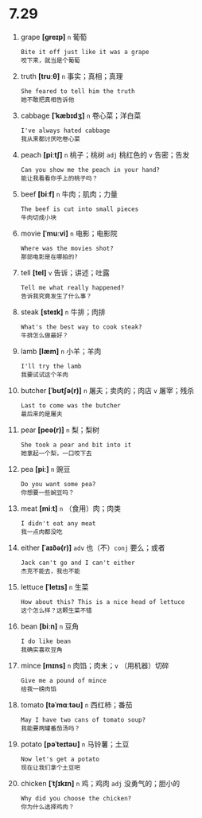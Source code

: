 # 7.29

1. grape **[ɡreɪp]** `n` 葡萄

   ```
   Bite it off just like it was a grape
   咬下来，就当是个葡萄
   ```

2. truth **[truːθ]** `n` 事实；真相；真理

   ```
   She feared to tell him the truth
   她不敢把真相告诉他
   ```

3. cabbage **[ˈkæbɪdʒ]** `n` 卷心菜；洋白菜

   ```
   I've always hated cabbage
   我从来都讨厌吃卷心菜
   ```

4. peach **[piːtʃ]** `n` 桃子；桃树 `adj` 桃红色的 `v` 告密；告发

   ```
   Can you show me the peach in your hand?
   能让我看看你手上的桃子吗？
   ```

5. beef **[biːf]** `n` 牛肉；肌肉；力量

   ```
   The beef is cut into small pieces
   牛肉切成小块
   ```

6. movie **[ˈmuːvi]** `n` 电影；电影院

   ```
   Where was the movies shot?
   那部电影是在哪拍的?
   ```

7. tell **[tel]** `v` 告诉；讲述；吐露

   ```
   Tell me what really happened?
   告诉我究竟发生了什么事？
   ```

8. steak **[steɪk]** `n` 牛排；肉排

   ```
   What's the best way to cook steak?
   牛排怎么做最好？
   ```

9. lamb **[læm]** `n` 小羊；羊肉

   ```
   I'll try the lamb
   我要试试这个羊肉
   ```

10. butcher **[ˈbʊtʃə(r)]** `n` 屠夫；卖肉的；肉店 `v` 屠宰；残杀

    ```
    Last to come was the butcher
    最后来的是屠夫
    ```

11. pear **[peə(r)]** `n` 梨；梨树

    ```
    She took a pear and bit into it
    她拿起一个梨，一口咬下去
    ```

12. pea **[piː]** `n` 豌豆

    ```
    Do you want some pea?
    你想要一些豌豆吗？
    ```

13. meat **[miːt]** `n` （食用）肉；肉类

    ```
    I didn't eat any meat
    我一点肉都没吃
    ```

14. either **[ˈaɪðə(r)]** `adv` 也（不）`conj` 要么；或者

    ```
    Jack can't go and I can't either
    杰克不能去，我也不能
    ```

15. lettuce **[ˈletɪs]** `n` 生菜

    ```
    How about this? This is a nice head of lettuce
    这个怎么样？这颗生菜不错
    ```

16. bean **[biːn]** `n` 豆角

    ```
    I do like bean
    我确实喜欢豆角
    ```

17. mince **[mɪns]** `n` 肉馅；肉末；`v` （用机器）切碎

    ```
    Give me a pound of mince
    给我一磅肉馅
    ```

18. tomato **[təˈmɑːtəʊ]** `n` 西红柿；番茄

    ```
    May I have two cans of tomato soup?
    我能要两罐番茄汤吗？
    ```

19. potato **[pəˈteɪtəʊ]** `n` 马铃薯；土豆

    ```
    Now let's get a potato
    现在让我们拿个土豆吧
    ```

20. chicken **[ˈtʃɪkɪn]** `n` 鸡；鸡肉 `adj` 没勇气的；胆小的
    ```
    Why did you choose the chicken?
    你为什么选择鸡肉？
    ```

